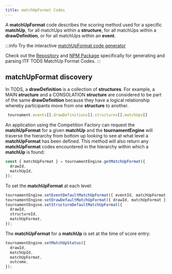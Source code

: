 ```yaml
---
title: matchUpFormat Codes
---
```


A **matchUpFormat** code describes the scoring method used for a specific **matchUp**, for all matchUps within a **structure**, for all matchUps within a **drawDefinition**, or for all matchUps within an **event**.

:::info
Try the interactive [matchUpFormat code generator](https://courthive.github.io/tods-matchup-format-code/example)

Check out the [Repository](https://github.com/CourtHive/tods-matchup-format-code) and [NPM Package](https://www.npmjs.com/package/tods-matchup-format-code) specifically for generating and parsing ITF TODS MatchUp Format Codes.
:::

## matchUpFormat discovery

In TODS, a **drawDefinition** is a collection of **structures**. For example, a MAIN **structure** and a CONSOLATION **structure** are considered to be part of the same **drawDefinition** because they have a logical relationship whereby participants move from one **structure** to another.

```js
 tournament.events[].drawDefinitions[].structures[].matchUps[]
```

An application using the Competition Factory can request the **matchUpFormat** for a given **matchUp** and the **tournamentEngine** will traverse the hierarchy from bottom up looking to see at what level a **matchUpFormat** has been defined. This method will also return any **matchUpFormat** codes encountered in the hierarchy within which a **matchUp** is found:

```js
const { matchUpFormat } = tournamentEngine.getMatchUpFormat({
  drawId,
  matchUpId,
});
```

To set the **matchUpFormat** at each level:

```js
tournamentEngine.setEventDefaultMatchUpFormat({ eventId, matchUpFormat });
tournamentEngine.setDrawDefaultMatchUpFormat({ drawId, matchUpFormat });
tournamentEngine.setStructureDefaultMatchUpFormat({
  drawId,
  structureId,
  matchUpFormat,
});
```

The **matchUpFormat** for a **matchUp** is set at the time of score entry:

```js
tournamentEngine.setMatchUpStatus({
  drawId,
  matchUpId,
  matchUpFormat,
  outcome,
});
```
